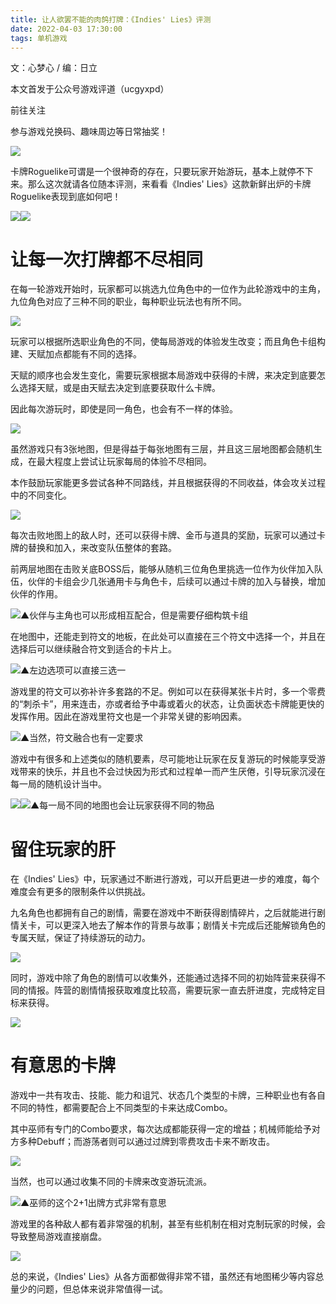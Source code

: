```yaml
---
title: 让人欲罢不能的肉鸽打牌：《Indies' Lies》评测
date: 2022-04-03 17:30:00
tags: 单机游戏
---
```

<!-- more -->  

文：心梦心 / 编：日立

  

本文首发于公众号游戏评道（ucgyxpd）

前往关注

参与游戏兑换码、趣味周边等日常抽奖！

  

![](//i0.hdslb.com/bfs/article/8345a84f2e0fa498bf3463f2fd8840ec13fb16c4.jpg)

卡牌Roguelike可谓是一个很神奇的存在，只要玩家开始游玩，基本上就停不下来。那么这次就请各位随本评测，来看看《Indies'
Lies》这款新鲜出炉的卡牌Roguelike表现到底如何吧！

![](//i0.hdslb.com/bfs/article/0b40e20babbf80bc30be3605134e5958335a7196.png)![](//i0.hdslb.com/bfs/article/4adb9255ada5b97061e610b682b8636764fe50ed.png)

#  

# 让每一次打牌都不尽相同

在每一轮游戏开始时，玩家都可以挑选九位角色中的一位作为此轮游戏中的主角，九位角色对应了三种不同的职业，每种职业玩法也有所不同。

![](//i0.hdslb.com/bfs/article/fa2bfbf6f4b52cb2926c2c15fa064e6dbb3b29ad.gif)

玩家可以根据所选职业角色的不同，使每局游戏的体验发生改变；而且角色卡组构建、天赋加点都能有不同的选择。

天赋的顺序也会发生变化，需要玩家根据本局游戏中获得的卡牌，来决定到底要怎么选择天赋，或是由天赋去决定到底要获取什么卡牌。

因此每次游玩时，即使是同一角色，也会有不一样的体验。

![](//i0.hdslb.com/bfs/article/ed6220c5c9bec00c4afb605f9b17ee19d7c3584d.png)

虽然游戏只有3张地图，但是得益于每张地图有三层，并且这三层地图都会随机生成，在最大程度上尝试让玩家每局的体验不尽相同。

本作鼓励玩家能更多尝试各种不同路线，并且根据获得的不同收益，体会攻关过程中的不同变化。

![](//i0.hdslb.com/bfs/article/79ac5ed9efb343f5b77b23bb3725862ed2f142d8.png)

每次击败地图上的敌人时，还可以获得卡牌、金币与道具的奖励，玩家可以通过卡牌的替换和加入，来改变队伍整体的套路。  

前两层地图在击败关底BOSS后，能够从随机三位角色里挑选一位作为伙伴加入队伍，伙伴的卡组会少几张通用卡与角色卡，后续可以通过卡牌的加入与替换，增加伙伴的作用。

![](//i0.hdslb.com/bfs/article/e828c3141f47cd5e1c39836dc386f4f9005c243c.png)▲伙伴与主角也可以形成相互配合，但是需要仔细构筑卡组

在地图中，还能走到符文的地板，在此处可以直接在三个符文中选择一个，并且在选择后可以继续融合符文到适合的卡片上。

![](//i0.hdslb.com/bfs/article/aa49441c81c767dbf52b3195899af0f499a0d9c5.png)▲左边选项可以直接三选一

游戏里的符文可以弥补许多套路的不足。例如可以在获得某张卡片时，多一个零费的“刺杀卡”，用来连击，亦或者给予中毒或着火的状态，让负面状态卡牌能更快的发挥作用。因此在游戏里符文也是一个非常关键的影响因素。

![](//i0.hdslb.com/bfs/article/bfbcc8ce30170ed9d0a9d4270ebe766ec373ec40.png)▲当然，符文融合也有一定要求

游戏中有很多和上述类似的随机要素，尽可能地让玩家在反复游玩的时候能享受游戏带来的快乐，并且也不会过快因为形式和过程单一而产生厌倦，引导玩家沉浸在每一局的随机设计当中。

![](//i0.hdslb.com/bfs/article/730ad1e78cc0ac7f91456433a7822dcadf6ac42b.png)![](//i0.hdslb.com/bfs/article/e2a589e9bdba3469e942d907de8de07da9656e14.png)▲每一局不同的地图也会让玩家获得不同的物品

# 留住玩家的肝

在《Indies' Lies》中，玩家通过不断进行游戏，可以开启更进一步的难度，每个难度会有更多的限制条件以供挑战。

九名角色也都拥有自己的剧情，需要在游戏中不断获得剧情碎片，之后就能进行剧情关卡，可以更深入地去了解本作的背景与故事；剧情关卡完成后还能解锁角色的专属天赋，保证了持续游玩的动力。

![](//i0.hdslb.com/bfs/article/55b3c1ea99b118b0a15952df40591898fd4e4c1e.png)

同时，游戏中除了角色的剧情可以收集外，还能通过选择不同的初始阵营来获得不同的情报。阵营的剧情情报获取难度比较高，需要玩家一直去肝进度，完成特定目标来获得。

![](//i0.hdslb.com/bfs/article/97ac01068d92eb2e42010e75bdaf2cbac80eb1f2.png)

  

# 有意思的卡牌

游戏中一共有攻击、技能、能力和诅咒、状态几个类型的卡牌，三种职业也有各自不同的特性，都需要配合上不同类型的卡来达成Combo。

其中巫师有专门的Combo要求，每次达成都能获得一定的增益；机械师能给予对方多种Debuff；而游荡者则可以通过过牌到零费攻击卡来不断攻击。

![](//i0.hdslb.com/bfs/article/235fca0e8f0ce97ca810c1c07cd03655291e523a.png)

当然，也可以通过收集不同的卡牌来改变游玩流派。

![](//i0.hdslb.com/bfs/article/4b7e8a34b714ba3fda979d6b6fb938e2aa08d284.png)▲巫师的这个2+1出牌方式非常有意思

游戏里的各种敌人都有着非常强的机制，甚至有些机制在相对克制玩家的时候，会导致整局游戏直接崩盘。

![](//i0.hdslb.com/bfs/article/bcd9e9c36040f3c71bdc7b2f25f49d4dd2ab19d3.png)

总的来说，《Indies' Lies》从各方面都做得非常不错，虽然还有地图稀少等内容总量少的问题，但总体来说非常值得一试。

  

